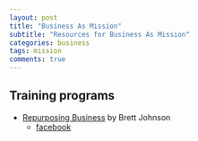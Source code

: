 ```yaml
---
layout: post
title: "Business As Mission"
subtitle: "Resources for Business As Mission"
categories: business
tags: mission
comments: true
---
```


## Training programs
* [Repurposing Business](https://www.repurposing.biz/#home-1-section) by Brett Johnson
  * [facebook](https://www.facebook.com/repsocial/)